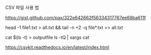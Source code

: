 
CSV 파일 사용 법

https://gist.github.com/pax/322e642662f56334317767ee68ba611f

head -1 file1.txt > all.txt && tail -n +2 -q file*.txt >> all.txt


cat $(ls -t) > outputfile
ls -tQ | xargs cat


https://csvkit.readthedocs.io/en/latest/index.html
